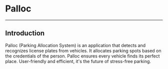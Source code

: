 # Palloc
----
## Introduction
  Palloc (Parking Allocation System) is an application that detects and recognizes license plates from vehicles.
  It allocates parking spots based on the credentials of the person.
  Palloc ensures every vehicle finds its perfect place. 
  User-friendly and efficient, it's the future of stress-free parking.
  
